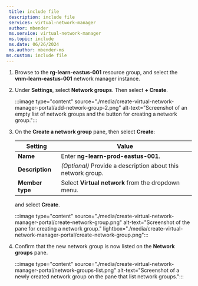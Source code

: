 ```yaml
---
 title: include file
 description: include file
 services: virtual-network-manager
 author: mbender
 ms.service: virtual-network-manager
 ms.topic: include
 ms.date: 06/26/2024
 ms.author: mbender-ms
ms.custom: include file
---
```


1. Browse to the **rg-learn-eastus-001** resource group, and select the **vnm-learn-eastus-001** network manager instance.

1. Under **Settings**, select **Network groups**. Then select **+ Create**.

    :::image type="content" source="./media/create-virtual-network-manager-portal/add-network-group-2.png" alt-text="Screenshot of an empty list of network groups and the button for creating a network group.":::

1. On the **Create a network group** pane, then select **Create**:
   
   | **Setting** | **Value** |
    | --- | --- |
    | **Name** | Enter **ng-learn-prod-eastus-001**. |
    | **Description** | *(Optional)* Provide a description about this network group. |
    | **Member type** | Select **Virtual network** from the dropdown menu. |
    
    and select **Create**.

    :::image type="content" source="./media/create-virtual-network-manager-portal/create-network-group.png" alt-text="Screenshot of the pane for creating a network group."  lightbox="./media/create-virtual-network-manager-portal/create-network-group.png":::

2. Confirm that the new network group is now listed on the **Network groups** pane.

    :::image type="content" source="./media/create-virtual-network-manager-portal/network-groups-list.png" alt-text="Screenshot of a newly created network group on the pane that list network groups.":::